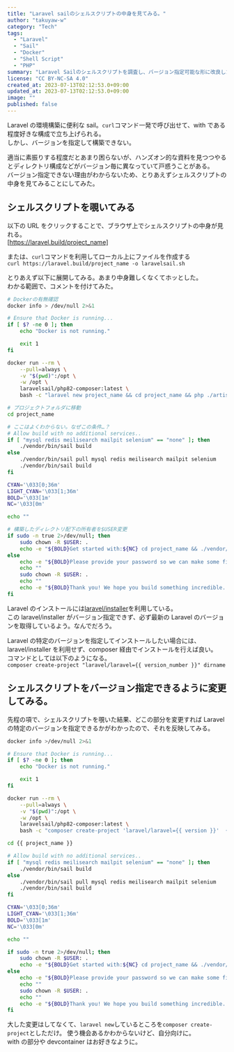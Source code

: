 ```yaml
---
title: "Laravel sailのシェルスクリプトの中身を見てみる。"
author: "takuyaw-w"
category: "Tech"
tags:
  - "Laravel"
  - "Sail"
  - "Docker"
  - "Shell Script"
  - "PHP"
summary: "Laravel Sailのシェルスクリプトを調査し、バージョン指定可能な形に改良した記録。"
license: "CC BY-NC-SA 4.0"
created_at: 2023-07-13T02:12:53.0+09:00
updated_at: 2023-07-13T02:12:53.0+09:00
image: ""
published: false
---
```


Laravel の環境構築に便利な sail。`curl`コマンド一発で呼び出せて、with である程度好きな構成で立ち上げられる。  
しかし、バージョンを指定して構築できない。

適当に素振りする程度だとあまり困らないが、ハンズオン的な資料を見つつやるとディレクトリ構成などがバージョン毎に異なっていて戸惑うことがある。  
バージョン指定できない理由がわからないため、とりあえずシェルスクリプトの中身を見てみることにしてみた。

## シェルスクリプトを覗いてみる

以下の URL をクリックすることで、ブラウザ上でシェルスクリプトの中身が見れる。  
[https://laravel.build/project_name]

または、`curl`コマンドを利用してローカル上にファイルを作成する  
`curl https://laravel.build/project_name -o laravelsail.sh`

とりあえず以下に展開してみる。あまり中身難しくなくてホッとした。  
わかる範囲で、コメントを付けてみた。

```sh
# Dockerの有無確認
docker info > /dev/null 2>&1

# Ensure that Docker is running...
if [ $? -ne 0 ]; then
    echo "Docker is not running."

    exit 1
fi

docker run --rm \
    --pull=always \
    -v "$(pwd)":/opt \
    -w /opt \
    laravelsail/php82-composer:latest \
    bash -c "laravel new project_name && cd project_name && php ./artisan sail:install --with=mysql,redis,meilisearch,mailpit,selenium " # laravel/installerを利用してLaravelを構築して、sailをインストールしている

# プロジェクトフォルダに移動
cd project_name

# ここはよくわからない。なぜこの条件…？
# Allow build with no additional services..
if [ "mysql redis meilisearch mailpit selenium" == "none" ]; then
    ./vendor/bin/sail build
else
    ./vendor/bin/sail pull mysql redis meilisearch mailpit selenium
    ./vendor/bin/sail build
fi

CYAN='\033[0;36m'
LIGHT_CYAN='\033[1;36m'
BOLD='\033[1m'
NC='\033[0m'

echo ""

# 構築したディレクトリ配下の所有者を$USER変更
if sudo -n true 2>/dev/null; then
    sudo chown -R $USER: .
    echo -e "${BOLD}Get started with:${NC} cd project_name && ./vendor/bin/sail up"
else
    echo -e "${BOLD}Please provide your password so we can make some final adjustments to your application's permissions.${NC}"
    echo ""
    sudo chown -R $USER: .
    echo ""
    echo -e "${BOLD}Thank you! We hope you build something incredible. Dive in with:${NC} cd project_name && ./vendor/bin/sail up"
fi
```

Laravel のインストールには[laravel/installer](https://github.com/laravel/installer)を利用している。  
この laravel/installer がバージョン指定できず、必ず最新の Laravel のバージョンを取得しているよう。なんでだろう。

Laravel の特定のバージョンを指定してインストールしたい場合には、laravel/installer を利用せず、composer 経由でインストールを行えば良い。  
コマンドとしては以下のようになる。  
`composer create-project "laravel/laravel={{ version_number }}" dirname`

## シェルスクリプトをバージョン指定できるように変更してみる。

先程の項で、シェルスクリプトを覗いた結果、どこの部分を変更すれば Laravel の特定のバージョンを指定できるかがわかったので、それを反映してみる。

```sh
docker info >/dev/null 2>&1

# Ensure that Docker is running...
if [ $? -ne 0 ]; then
    echo "Docker is not running."

    exit 1
fi

docker run --rm \
    --pull=always \
    -v "$(pwd)":/opt \
    -w /opt \
    laravelsail/php82-composer:latest \
    bash -c "composer create-project 'laravel/laravel={{ version }}'  {{ project_name }} && cd {{ project_name }} && php ./artisan sail:install --with=mysql,redis,meilisearch,mailpit,selenium "

cd {{ project_name }}

# Allow build with no additional services..
if [ "mysql redis meilisearch mailpit selenium" == "none" ]; then
    ./vendor/bin/sail build
else
    ./vendor/bin/sail pull mysql redis meilisearch mailpit selenium
    ./vendor/bin/sail build
fi

CYAN='\033[0;36m'
LIGHT_CYAN='\033[1;36m'
BOLD='\033[1m'
NC='\033[0m'

echo ""

if sudo -n true 2>/dev/null; then
    sudo chown -R $USER: .
    echo -e "${BOLD}Get started with:${NC} cd project_name && ./vendor/bin/sail up"
else
    echo -e "${BOLD}Please provide your password so we can make some final adjustments to your application's permissions.${NC}"
    echo ""
    sudo chown -R $USER: .
    echo ""
    echo -e "${BOLD}Thank you! We hope you build something incredible. Dive in with:${NC} cd project_name && ./vendor/bin/sail up"
fi
```

大した変更はしてなくて、`laravel new`しているところを`composer create-project`としただけ。
使う機会あるかわからないけど、自分向けに。  
with の部分や devcontainer はお好きなように。
